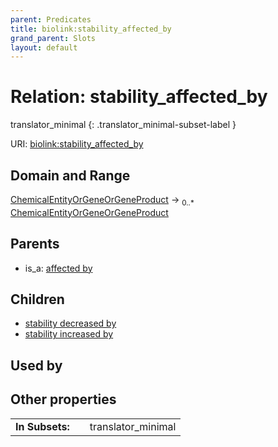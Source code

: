 ```yaml
---
parent: Predicates
title: biolink:stability_affected_by
grand_parent: Slots
layout: default
---
```


# Relation: stability_affected_by

translator_minimal
{: .translator_minimal-subset-label }




URI: [biolink:stability_affected_by](https://w3id.org/biolink/vocab/stability_affected_by)

## Domain and Range

[ChemicalEntityOrGeneOrGeneProduct](ChemicalEntityOrGeneOrGeneProduct.md) ->  <sub>0..\*</sub> [ChemicalEntityOrGeneOrGeneProduct](ChemicalEntityOrGeneOrGeneProduct.md)

## Parents

 *  is_a: [affected by](affected_by.md)

## Children

 *  [stability decreased by](stability_decreased_by.md)
 *  [stability increased by](stability_increased_by.md)

## Used by


## Other properties

|  |  |  |
| --- | --- | --- |
| **In Subsets:** | | translator_minimal |

